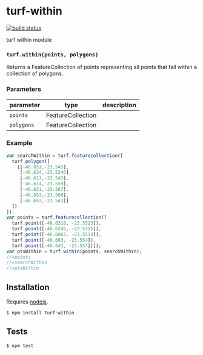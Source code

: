 # turf-within

[![build status](https://secure.travis-ci.org/Turfjs/turf-within.png)](http://travis-ci.org/Turfjs/turf-within)

turf within module


### `turf.within(points, polygons)`

Returns a FeatureCollection of points representing all points that fall
within a collection of polygons.


### Parameters

| parameter  | type              | description |
| ---------- | ----------------- | ----------- |
| `points`   | FeatureCollection |             |
| `polygons` | FeatureCollection |             |


### Example

```js
var searchWithin = turf.featurecollection([
  turf.polygon([
    [[-46.653,-23.543],
     [-46.634,-23.5346],
     [-46.613,-23.543],
     [-46.614,-23.559],
     [-46.631,-23.567],
     [-46.653,-23.560],
     [-46.653,-23.543]]
  ])
]);
var points = turf.featurecollection([
  turf.point([-46.6318, -23.5523]),
  turf.point([-46.6246, -23.5325]),
  turf.point([-46.6062, -23.5513]),
  turf.point([-46.663, -23.554]),
  turf.point([-46.643, -23.557])]);
var ptsWithin = turf.within(points, searchWithin);
//=points
//=searchWithin
//=ptsWithin
```

## Installation

Requires [nodejs](http://nodejs.org/).

```sh
$ npm install turf-within
```

## Tests

```sh
$ npm test
```

